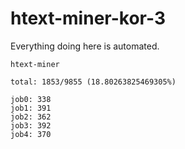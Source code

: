 # htext-miner-kor-3

Everything doing here is automated.

```
htext-miner

total: 1853/9855 (18.80263825469305%)

job0: 338
job1: 391
job2: 362
job3: 392
job4: 370
```